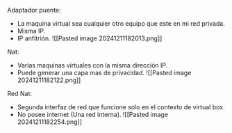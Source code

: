 Adaptador puente:
- La maquina virtual sea cualquier otro equipo que este en mi red privada.
- Misma IP.
- IP anfitrión.
![[Pasted image 20241211182013.png]]

Nat: 
- Varias maquinas virtuales con la misma dirección IP.
- Puede generar una capa mas de privacidad.
![[Pasted image 20241211182122.png]]


Red Nat:
- Segunda interfaz de red que funcione solo en el contexto de virtual box.
- No posee internet (Una red interna).
![[Pasted image 20241211182254.png]]
